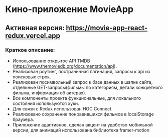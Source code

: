 # Кино-приложение MovieApp
## Активная версия: https://movie-app-react-redux.vercel.app
### Краткое описание:

- Использованно открытое API TMDB (https://www.themoviedb.org/documentation/api). 
- Реализован роутинг, постраничная пагинация, запросы к api из поисковых строк. 
- Реализован посимвольный запрос к базе данных в шапке сайта, отдельные GET-запросы(фильмы по категориям, детали конкретного фильма, информация об актерах).
- Все компоненты проекта функциональные, для локального состояния используются хуки. 
- Для связи с Redux использован HOC Connect. 
- Реализовано сохранение понравившихся фильмов в localStorage браузера. 
- Приложение адаптивное, сделан акцент на удобство мобильной версии, для анимаций использована библиотека framer-motion
